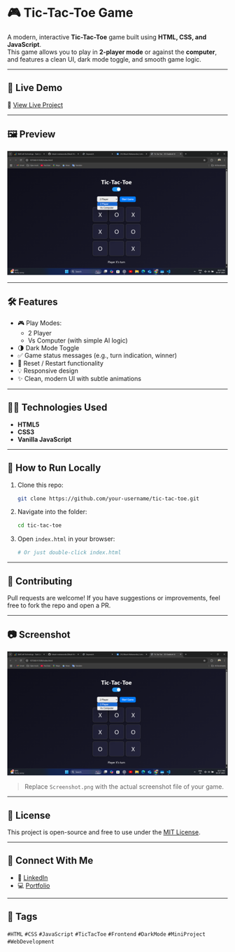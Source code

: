 
# 🎮 Tic-Tac-Toe Game

A modern, interactive **Tic-Tac-Toe** game built using **HTML, CSS, and JavaScript**.  
This game allows you to play in **2-player mode** or against the **computer**, and features a clean UI, dark mode toggle, and smooth game logic.

---

## 🚀 Live Demo

🔗 [View Live Project](https://your-live-link.com) 

---

## 🖼️ Preview

![Game Screenshot](./Screenshot%202025-07-05%20141742.png)

---

## 🛠 Features

- 🎮 Play Modes:
  - 2 Player
  - Vs Computer (with simple AI logic)
- 🌗 Dark Mode Toggle
- ✅ Game status messages (e.g., turn indication, winner)
- 🔄 Reset / Restart functionality
- 💡 Responsive design
- ✨ Clean, modern UI with subtle animations

---

## 🧑‍💻 Technologies Used

- **HTML5**
- **CSS3**
- **Vanilla JavaScript**

---

## 📁 How to Run Locally

1. Clone this repo:
   ```bash
   git clone https://github.com/your-username/tic-tac-toe.git
   ```

2. Navigate into the folder:
   ```bash
   cd tic-tac-toe
   ```

3. Open `index.html` in your browser:
   ```bash
   # Or just double-click index.html
   ```

---

## 🤝 Contributing

Pull requests are welcome! If you have suggestions or improvements, feel free to fork the repo and open a PR.

---

## 📷 Screenshot

![Tic Tac Toe Screenshot](./Screenshot%202025-07-05%20141742.png)

> Replace `Screenshot.png` with the actual screenshot file of your game.

---

## 📃 License

This project is open-source and free to use under the [MIT License](LICENSE).

---

## 🔗 Connect With Me

- 💼 [LinkedIn](https://www.linkedin.com/in/your-profile)
- 💻 [Portfolio](https://yourportfolio.com)

---

## 🔖 Tags

`#HTML` `#CSS` `#JavaScript` `#TicTacToe` `#Frontend` `#DarkMode` `#MiniProject` `#WebDevelopment`

